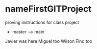 # nameFirstGITProject

proving instructions for class project

- master --> main

Javier was here
Miguel too
Wilson Fino too